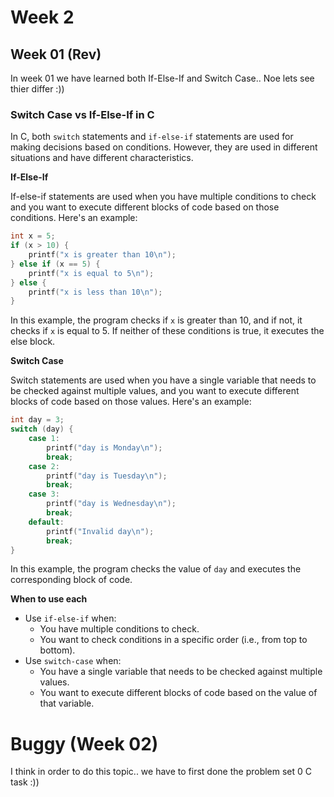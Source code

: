 # Week 2
## Week 01 (Rev)
In week 01 we have learned both If-Else-If and Switch Case.. Noe lets see thier differ :))
### Switch Case vs If-Else-If in C
In C, both `switch` statements and `if-else-if` statements are used for making decisions based on conditions. However, they are used in different situations and have different characteristics.

**If-Else-If**

If-else-if statements are used when you have multiple conditions to check and you want to execute different blocks of code based on those conditions. Here's an example:
```c
int x = 5;
if (x > 10) {
    printf("x is greater than 10\n");
} else if (x == 5) {
    printf("x is equal to 5\n");
} else {
    printf("x is less than 10\n");
}
```
In this example, the program checks if `x` is greater than 10, and if not, it checks if `x` is equal to 5. If neither of these conditions is true, it executes the else block.

**Switch Case**

Switch statements are used when you have a single variable that needs to be checked against multiple values, and you want to execute different blocks of code based on those values. Here's an example:
```c
int day = 3;
switch (day) {
    case 1:
        printf("day is Monday\n");
        break;
    case 2:
        printf("day is Tuesday\n");
        break;
    case 3:
        printf("day is Wednesday\n");
        break;
    default:
        printf("Invalid day\n");
        break;
}
```
In this example, the program checks the value of `day` and executes the corresponding block of code.

**When to use each**

* Use `if-else-if` when:
	+ You have multiple conditions to check.
	+ You want to check conditions in a specific order (i.e., from top to bottom).
* Use `switch-case` when:
	+ You have a single variable that needs to be checked against multiple values.
	+ You want to execute different blocks of code based on the value of that variable.

# Buggy (Week 02)
I think in order to do this topic.. we have to first done the problem set 0 C task :))
